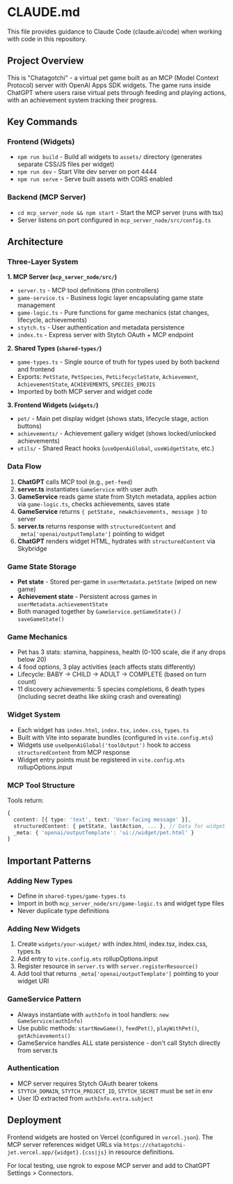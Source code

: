 # CLAUDE.md

This file provides guidance to Claude Code (claude.ai/code) when working with code in this repository.

## Project Overview

This is "Chatagotchi" - a virtual pet game built as an MCP (Model Context Protocol) server with OpenAI Apps SDK widgets. The game runs inside ChatGPT where users raise virtual pets through feeding and playing actions, with an achievement system tracking their progress.

## Key Commands

### Frontend (Widgets)
- `npm run build` - Build all widgets to `assets/` directory (generates separate CSS/JS files per widget)
- `npm run dev` - Start Vite dev server on port 4444
- `npm run serve` - Serve built assets with CORS enabled

### Backend (MCP Server)
- `cd mcp_server_node && npm start` - Start the MCP server (runs with tsx)
- Server listens on port configured in `mcp_server_node/src/config.ts`

## Architecture

### Three-Layer System

**1. MCP Server (`mcp_server_node/src/`)**
- `server.ts` - MCP tool definitions (thin controllers)
- `game-service.ts` - Business logic layer encapsulating game state management
- `game-logic.ts` - Pure functions for game mechanics (stat changes, lifecycle, achievements)
- `stytch.ts` - User authentication and metadata persistence
- `index.ts` - Express server with Stytch OAuth + MCP endpoint

**2. Shared Types (`shared-types/`)**
- `game-types.ts` - Single source of truth for types used by both backend and frontend
- Exports: `PetState`, `PetSpecies`, `PetLifecycleState`, `Achievement`, `AchievementState`, `ACHIEVEMENTS`, `SPECIES_EMOJIS`
- Imported by both MCP server and widget code

**3. Frontend Widgets (`widgets/`)**
- `pet/` - Main pet display widget (shows stats, lifecycle stage, action buttons)
- `achievements/` - Achievement gallery widget (shows locked/unlocked achievements)
- `utils/` - Shared React hooks (`useOpenAiGlobal`, `useWidgetState`, etc.)

### Data Flow

1. **ChatGPT** calls MCP tool (e.g., `pet-feed`)
2. **server.ts** instantiates `GameService` with user auth
3. **GameService** reads game state from Stytch metadata, applies action via `game-logic.ts`, checks achievements, saves state
4. **GameService** returns `{ petState, newAchievements, message }` to server
5. **server.ts** returns response with `structuredContent` and `_meta['openai/outputTemplate']` pointing to widget
6. **ChatGPT** renders widget HTML, hydrates with `structuredContent` via Skybridge

### Game State Storage

- **Pet state** - Stored per-game in `userMetadata.petState` (wiped on new game)
- **Achievement state** - Persistent across games in `userMetadata.achievementState`
- Both managed together by `GameService.getGameState()` / `saveGameState()`

### Game Mechanics

- Pet has 3 stats: stamina, happiness, health (0-100 scale, die if any drops below 20)
- 4 food options, 3 play activities (each affects stats differently)
- Lifecycle: BABY → CHILD → ADULT → COMPLETE (based on turn count)
- 11 discovery achievements: 5 species completions, 6 death types (including secret deaths like skiing crash and overeating)

### Widget System

- Each widget has `index.html`, `index.tsx`, `index.css`, `types.ts`
- Built with Vite into separate bundles (configured in `vite.config.mts`)
- Widgets use `useOpenAiGlobal('toolOutput')` hook to access `structuredContent` from MCP response
- Widget entry points must be registered in `vite.config.mts` rollupOptions.input

### MCP Tool Structure

Tools return:
```typescript
{
  content: [{ type: 'text', text: 'User-facing message' }],
  structuredContent: { petState, lastAction, ... }, // Data for widget
  _meta: { 'openai/outputTemplate': 'ui://widget/pet.html' }
}
```

## Important Patterns

### Adding New Types
- Define in `shared-types/game-types.ts`
- Import in both `mcp_server_node/src/game-logic.ts` and widget type files
- Never duplicate type definitions

### Adding New Widgets
1. Create `widgets/your-widget/` with index.html, index.tsx, index.css, types.ts
2. Add entry to `vite.config.mts` rollupOptions.input
3. Register resource in `server.ts` with `server.registerResource()`
4. Add tool that returns `_meta['openai/outputTemplate']` pointing to your widget URI

### GameService Pattern
- Always instantiate with `authInfo` in tool handlers: `new GameService(authInfo)`
- Use public methods: `startNewGame()`, `feedPet()`, `playWithPet()`, `getAchievements()`
- GameService handles ALL state persistence - don't call Stytch directly from server.ts

### Authentication
- MCP server requires Stytch OAuth bearer tokens
- `STYTCH_DOMAIN`, `STYTCH_PROJECT_ID`, `STYTCH_SECRET` must be set in env
- User ID extracted from `authInfo.extra.subject`

## Deployment

Frontend widgets are hosted on Vercel (configured in `vercel.json`). The MCP server references widget URLs via `https://chatagotchi-jet.vercel.app/{widget}.{css|js}` in resource definitions.

For local testing, use ngrok to expose MCP server and add to ChatGPT Settings > Connectors.
